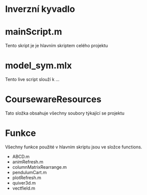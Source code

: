 # Inverzní kyvadlo

# mainScript.m
Tento skript je je hlavním skriptem celého projektu

# model_sym.mlx
Tento live script slouží k …

# CoursewareResources
Tato složka obsahuje všechny soubory týkající se projektu

# Funkce
Všechny funkce použité v hlavním skriptu jsou ve složce functions. 

- ABCD.m
- animRefresh.m
- columnMatrixRearrange.m
- pendulumCart.m
- plotRefresh.m
- quiver3d.m
- vectfield.m